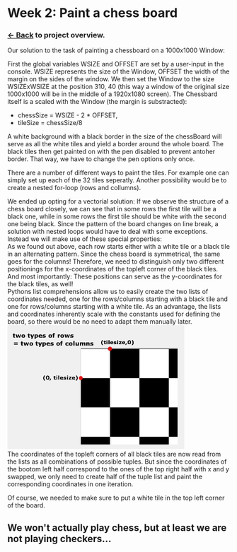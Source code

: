 # Week 2: Paint a chess board

### [<- Back](/index.md) to project overview.

Our solution to the task of painting a chessboard on a 1000x1000 Window:

First the global variables WSIZE and OFFSET are set by a user-input in the console. WSIZE represents the size of the Window, OFFSET the width of the margin on the sides of the window. 
We then set the Window to the size WSIZExWSIZE at the position 310, 40 (this way a window of the original size 1000x1000 will be in the middle of a 1920x1080 screen).
The Chessbard itself is a scaled with the Window (the margin is substracted):
 - chessSize = WSIZE - 2 * OFFSET, 
 - tileSize = chessSize/8

A white background with a black border in the size of the chessBoard will serve as all the white tiles and yield a border around the whole board. The black tiles then get painted on with the pen disabled to prevent antoher border. That way, we have to change the pen options only once.

There are a number of different ways to paint the tiles. For example one can simply set up each of the 32 tiles seperatly.
Another possibility would be to create a nested for-loop (rows and collumns).

We ended up opting for a vectorial solution: If we observe the structure of a chess board closely, we can see that in some rows the first tile will be a black one, while in some rows the first tile should be white with the second one being black. Since the pattern of the board changes on line break, a solution with nested loops would have to deal with some exceptions. Instead we will make use of these special properties:<br/>
As we found out above, each row starts either with a white tile or a black tile in an alternating pattern. Since the chess board is symmetrical, the same goes for the columns! Therefore, we need to distinguish only two different positionings for the x-coordinates of the topleft corner of the black tiles. And most importantly: These positions can serve as the y-coordinates for the black tiles, as well!<br/>
Pythons list comprehensions allow us to easily create the two lists of coordinates needed, one for the rows/columns starting with a black tile and one for rows/columns starting with a white tile. As an advantage, the lists and coordinates inherently scale with the constants used for defining the board, so there would be no need to adapt them manually later.<br/>
![visualisation of coordinates](chess_coordinates.png)<br/>
The coordinates of the topleft corners of all black tiles are now read from the lists as all combinations of possible tuples. But since the coordinates of the bootom left half correspond to the ones of the top right half with x and y swapped, we only need to create half of the tuple list and paint the corresponding coordinates in one iteration.

Of course, we needed to make sure to put a white tile in the top left corner of the board.

## We won't actually play chess, but at least we are not playing checkers...
